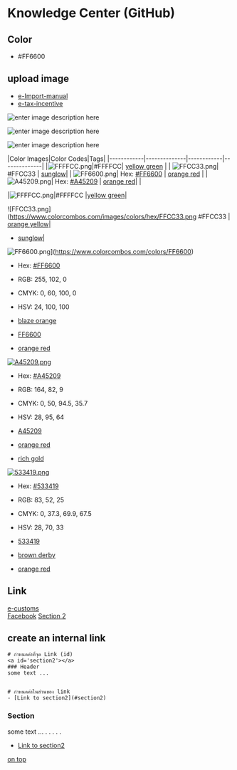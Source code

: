 Knowledge Center (GitHub)
===

## Color

- #FF6600


## upload image
- [e-Import-manual](https://github.com/yosarawut/KnowledgeCenter/tree/master/KnowledgeCenter/e-Customs/e-Import/e-Import-manual/img)
- [e-tax-incentive](https://github.com/yosarawut/KnowledgeCenter/tree/master/img/e-tax-incentive)

![enter image description here](https://github.com/yosarawut/knowledge-base/raw/master/img/cover-knowledge.png)

![enter image description here](https://github.com/yosarawut/knowledge-base/raw/master/img/cover-knowledge-2.png)

![enter image description here](https://github.com/yosarawut/knowledge-base/raw/master/img/cover-knowledge-3.png)




|Color Images|Color Codes|Tags|
|------------|--------------|------------|--------------|
|![FFFFCC.png](https://www.colorcombos.com/images/colors/hex/FFFFCC.png "Color Image")|#FFFFCC| [yellow green](https://www.colorcombos.com/tags/colors/yellow-green)  |
|
![FFCC33.png](https://www.colorcombos.com/images/colors/hex/FFCC33.png)| #FFCC33 |  [sunglow](https://www.colorcombos.com/tags/colors/sunglow)|
| ![FF6600.png](https://www.colorcombos.com/images/colors/hex/FF6600.png)| Hex:  [#FF6600](https://www.colorcombos.com/colors/FF6600) |  [orange red](https://www.colorcombos.com/tags/colors/orange-red) |
 |
 ![A45209.png](https://www.colorcombos.com/images/colors/hex/A45209.png)| Hex:  [#A45209](https://www.colorcombos.com/colors/A45209)   |  [orange red](https://www.colorcombos.com/tags/colors/orange-red)|
|



|![FFFFCC.png](https://www.colorcombos.com/images/colors/hex/FFFFCC.png "Color Image")|#FFFFCC |[yellow green](https://www.colorcombos.com/tags/colors/yellow-green)|

![FFCC33.png](https://www.colorcombos.com/images/colors/hex/FFCC33.png #FFCC33 |  [orange yellow](https://www.colorcombos.com/tags/colors/orange-yellow)|
-   [sunglow](https://www.colorcombos.com/tags/colors/sunglow)|

![FF6600.png](https://www.colorcombos.com/images/colors/hex/FF6600.png "#FF6600 Color Image")](https://www.colorcombos.com/colors/FF6600)

-   Hex:  [#FF6600](https://www.colorcombos.com/colors/FF6600)
-   RGB:  255, 102, 0
-   CMYK:  0, 60, 100, 0
-   HSV:  24, 100, 100

-   [blaze orange](https://www.colorcombos.com/tags/colors/blaze-orange)
-   [FF6600](https://www.colorcombos.com/tags/colors/FF6600)
-   [orange red](https://www.colorcombos.com/tags/colors/orange-red)

[![A45209.png](https://www.colorcombos.com/images/colors/hex/A45209.png "#A45209 Color Image")](https://www.colorcombos.com/colors/A45209)

-   Hex:  [#A45209](https://www.colorcombos.com/colors/A45209)
-   RGB:  164, 82, 9
-   CMYK:  0, 50, 94.5, 35.7
-   HSV:  28, 95, 64

-   [A45209](https://www.colorcombos.com/tags/colors/A45209)
-   [orange red](https://www.colorcombos.com/tags/colors/orange-red)
-   [rich gold](https://www.colorcombos.com/tags/colors/rich-gold)

[![533419.png](https://www.colorcombos.com/images/colors/hex/533419.png "#533419 Color Image")](https://www.colorcombos.com/colors/533419)

-   Hex:  [#533419](https://www.colorcombos.com/colors/533419)
-   RGB:  83, 52, 25
-   CMYK:  0, 37.3, 69.9, 67.5
-   HSV:  28, 70, 33

-   [533419](https://www.colorcombos.com/tags/colors/533419)
-   [brown derby](https://www.colorcombos.com/tags/colors/brown-derby)
-   [orange red](https://www.colorcombos.com/tags/colors/orange-red)




## Link
<a id='top'></a>
[e-customs][1]  
[Facebook][2]
[Section 2][3]  
  
[1]: http://www.e-customs.co.th 
[2]: https://www.facebook.com/ECS.24hr/
[3]: #section2

## create an internal link


```
# กำหนดค่าที่จุด Link (id)
<a id='section2'></a>
### Header 
some text ...


# กำหนดค่าในส่วนของ link
- [Link to section2](#section2)
```

<a id='section2'></a>
### Section 
some text ...
.
.
.
.
.



- [Link to section2](#section2)



[on top](#top)
<!--stackedit_data:
eyJoaXN0b3J5IjpbNjE4MjQzMzAxLDQzOTMxODU3MSwxNDU3MD
IwOTU4LC0yNTk3NjEwMjUsMTYwODA1MDU4OCwxOTk5NjY4NzEx
LC0xOTcyNzI5MDQxLC05Mzg3NTgwMzUsLTE1NzYxNTkyNjYsMz
E1Njg2MDk4XX0=
-->